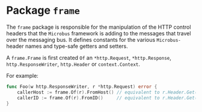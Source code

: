 # Package `frame`

The `frame` package is responsible for the manipulation of the HTTP control headers that the `Microbus` framework is adding to the messages that travel over the messaging bus. It defines constants for the various `Microbus-` header names and type-safe getters and setters.

A `frame.Frame` is first created `Of` an `*http.Request`, `*http.Response`, `http.ResponseWriter`, `http.Header` or `context.Context`.

For example:

```go
func Foo(w http.ResponseWriter, r *http.Request) error {
	callerHost := frame.Of(r).FromHost() // equivalent to r.Header.Get(frame.HeaderFromHost)
	callerID := frame.Of(r).FromID()     // equivalent to r.Header.Get(frame.HeaderFromId)
}
```
